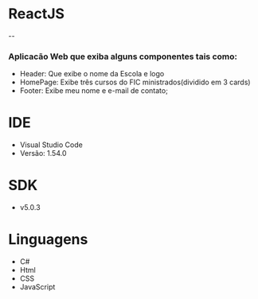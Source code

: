 # **ReactJS**
--
### Aplicacão Web que exiba alguns componentes tais como:
* Header: Que exibe o nome da Escola e logo
* HomePage: Exibe três cursos do FIC ministrados(dividido em 3 cards)
* Footer: Exibe meu nome e e-mail de contato;






# IDE
* Visual Studio Code
* Versão: 1.54.0 

# SDK 
* v5.0.3


# Linguagens
* C#
* Html
* CSS  
* JavaScript

